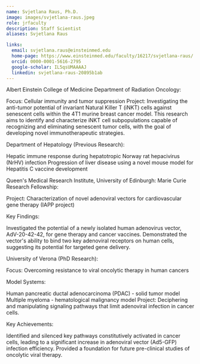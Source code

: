 ```yaml
---
name: Svjetlana Raus, Ph.D.
image: images/svjetlana-raus.jpeg
role: jrfaculty
description: Staff Scientist
aliases: Svjetlana Raus

links:
  email: svjetlana.raus@einsteinmed.edu
  home-page: https://www.einsteinmed.edu/faculty/16217/svjetlana-raus/
  orcid: 0000-0001-5616-2795
  google-scholar: IL5qsUMAAAAJ
  linkedin: svjetlana-raus-20895b1ab
---
```


Albert Einstein College of Medicine
Department of Radiation Oncology:

Focus:  Cellular immunity and tumor suppression
Project:  Investigating the anti-tumor potential of invariant Natural Killer T (iNKT) cells against senescent cells within the 4T1 murine breast cancer model. This research aims to identify and characterize iNKT cell subpopulations capable of recognizing and eliminating senescent tumor cells, with the goal of developing novel immunotherapeutic strategies.

Department of Hepatology (Previous Research):

Hepatic immune response during hepatotropic Norway rat hepacivirus (NrHV) infection
Progression of liver disease using a novel mouse model for Hepatitis C vaccine development

Queen's Medical Research Institute, University of Edinburgh:
Marie Curie Research Fellowship:

Project: Characterization of novel adenoviral vectors for cardiovascular gene therapy (IAPP project)

Key Findings:

Investigated the potential of a newly isolated human adenovirus vector, AdV-20-42-42, for gene therapy and cancer vaccines.
Demonstrated the vector's ability to bind two key adenoviral receptors on human cells, suggesting its potential for targeted gene delivery.

University of Verona (PhD Research):

Focus: Overcoming resistance to viral oncolytic therapy in human cancers

Model Systems:

Human pancreatic ductal adenocarcinoma (PDAC) - solid tumor model
Multiple myeloma - hematological malignancy model
Project: Deciphering and manipulating signaling pathways that limit adenoviral infection in cancer cells.

Key Achievements:

Identified and silenced key pathways constitutively activated in cancer cells, leading to a significant increase in adenoviral vector (Ad5-GFP) infection efficiency.
Provided a foundation for future pre-clinical studies of oncolytic viral therapy.

